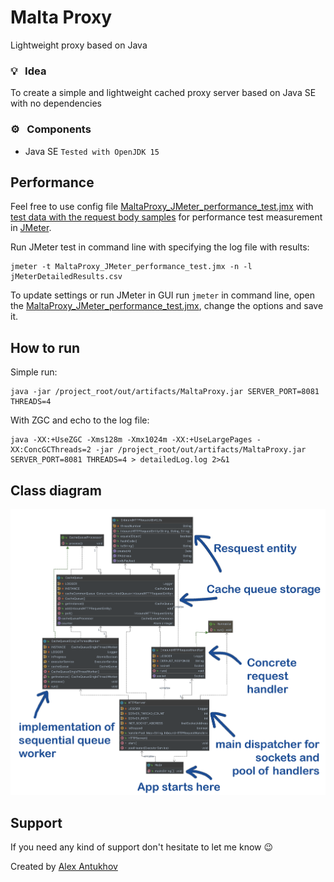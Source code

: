 # Malta Proxy
Lightweight proxy based on Java

### :bulb: &nbsp; Idea

To create a simple and lightweight cached proxy server based on Java SE with no dependencies

### :gear: &nbsp; Components
* Java SE `Tested with OpenJDK 15`

## Performance 

Feel free to use config file [MaltaProxy_JMeter_performance_test.jmx](MaltaProxy_JMeter_performance_test.jmx) with [test data with the request body samples](MaltaProxyCannedJsonDeviceData10k.csv)
 for performance test measurement in [JMeter](https://jmeter.apache.org/).
  
Run JMeter test in command line with specifying the log file with results:   
```
jmeter -t MaltaProxy_JMeter_performance_test.jmx -n -l jMeterDetailedResults.csv
```  
  
To update settings or run JMeter in GUI run `jmeter` in command line, open the [MaltaProxy_JMeter_performance_test.jmx](MaltaProxy_JMeter_performance_test.jmx), change the options and save it.
  
## How to run

Simple run:

```
java -jar /project_root/out/artifacts/MaltaProxy.jar SERVER_PORT=8081 THREADS=4 
```

With ZGC and echo to the log file:
  
```
java -XX:+UseZGC -Xms128m -Xmx1024m -XX:+UseLargePages -XX:ConcGCThreads=2 -jar /project_root/out/artifacts/MaltaProxy.jar SERVER_PORT=8081 THREADS=4 > detailedLog.log 2>&1
```
  
## Class diagram

<img src="MaltaProxyDiagram.png">

## Support

If you need any kind of support don't hesitate to let me know :wink:
  
Created by [Alex Antukhov](https://www.linkedin.com/in/antukhov/) 
